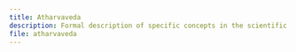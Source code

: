 ```yaml
---
title: Atharvaveda
description: Formal description of specific concepts in the scientific study of Atharvaveda.
file: atharvaveda
---
```


